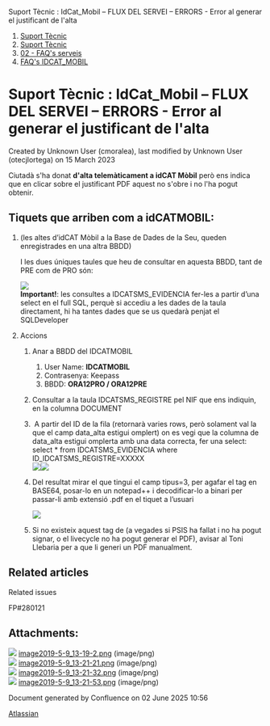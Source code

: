 Suport Tècnic : IdCat\_Mobil – FLUX DEL SERVEI – ERRORS - Error al generar el justificant de l'alta  

1.  [Suport Tècnic](index.md)
2.  [Suport Tècnic](13893782.md)
3.  [02 - FAQ's serveis](26313393.md)
4.  [FAQ's IDCAT\_MOBIL](28705595.md)

Suport Tècnic : IdCat\_Mobil – FLUX DEL SERVEI – ERRORS - Error al generar el justificant de l'alta
===================================================================================================

Created by Unknown User (cmoralea), last modified by Unknown User (otecjlortega) on 15 March 2023

Ciutadà s'ha donat **d'alta telemàticament a idCAT Mòbil** però ens indica que en clicar sobre el justificant PDF aquest no s'obre i no l'ha pogut obtenir.

Tiquets que arriben com a idCATMOBIL:
-------------------------------------

1.  (les altes d’idCAT Mòbil a la Base de Dades de la Seu, queden enregistrades en una altra BBDD)
    
    I les dues úniques taules que heu de consultar en aquesta BBDD, tant de PRE com de PRO són:
    
      
      
    ![](attachments/26313532/26317496.png)  
    **Important!**: les consultes a IDCATSMS\_EVIDENCIA fer-les a partir d’una select en el full SQL, perquè si accediu a les dades de la taula directament, hi ha tantes dades que se us quedarà penjat el SQLDeveloper
    
2.  Accions  
    1.  Anar a BBDD del IDCATMOBIL
        
        1.  User Name: **IDCATMOBIL** 
        2.  Contrasenya: Keepass
        3.  BBDD: **ORA12PRO / ORA12PRE**
    2.  Consultar a la taula IDCATSMS\_REGISTRE pel NIF que ens indiquin, en la columna DOCUMENT
        
    3.   A partir del ID de la fila (retornarà varies rows, però solament val la que el camp data\_alta estigui omplert) on es vegi que la columna de data\_alta estigui omplerta amb una data correcta, fer una select:  
        select \* from IDCATSMS\_EVIDENCIA where ID\_IDCATSMS\_REGISTRE=XXXXX  
        ![](attachments/26313532/26317500.png)![](attachments/26313532/26317499.png)
        
    4.  Del resultat mirar el que tingui el camp tipus=3, per agafar el tag <rebut> en BASE64, posar-lo en un notepad++ i decodificar-lo a binari per passar-li amb extensió .pdf en el tiquet a l’usuari
        
        ![](attachments/26313532/26317505.png)
    5.  Si no existeix aquest tag de <rebut> (a vegades si PSIS ha fallat i no ha pogut signar, o el livecycle no ha pogut generar el PDF), avisar al Toni Llebaria per a que li generi un PDF manualment.
        

  

Related articles
----------------

  

Related issues

FP#280121

Attachments:
------------

![](images/icons/bullet_blue.gif) [image2019-5-9\_13-19-2.png](attachments/26313532/26317496.png) (image/png)  
![](images/icons/bullet_blue.gif) [image2019-5-9\_13-21-21.png](attachments/26313532/26317500.png) (image/png)  
![](images/icons/bullet_blue.gif) [image2019-5-9\_13-21-32.png](attachments/26313532/26317499.png) (image/png)  
![](images/icons/bullet_blue.gif) [image2019-5-9\_13-21-53.png](attachments/26313532/26317505.png) (image/png)  

Document generated by Confluence on 02 June 2025 10:56

[Atlassian](http://www.atlassian.com/)